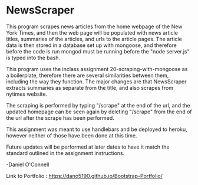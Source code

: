 # NewsScraper

This program scrapes news articles from the home webpage of the New York Times, and then the web page will be populated with news article titles, summaries of the articles, and urls to the article pages.  The article data is then stored in a database set up with mongoose, and therefore before the code is run mongod must be running before the "node server.js" is typed into the bash.

This program uses the inclass assignment 20-scraping-with-mongoose as a boilerplate, therefore there are several similarities between them, including the way they function.  The major changes are that NewsScraper extracts summaries as separate from the title, and also scrapes from nytimes website.

The scraping is performed by typing "/scrape" at the end of the url, and the updated homepage can be seen again by deleting "/scrape" from the end of the url after the scrape has been performed.

This assignment was meant to use handlebars and be deployed to heroku, however neither of those have been done at this time.

Future updates will be performed at later dates to have it match the standard outlined in the assignment instructions.

-Daniel O'Connell

Link to Portfolio :  https://dano5190.github.io/Bootstrap-Portfolio/